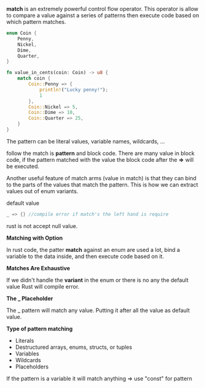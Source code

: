 **match**  is an extremely powerful control flow operator. This operator is allow to compare 
a value against a series of patterns then execute code based on which pattern matches.
```rust
enum Coin {
    Penny,
    Nickel,
    Dime,
    Quarter,
}

fn value_in_cents(coin: Coin) -> u8 {
    match coin {
        Coin::Penny => {
            println!("Lucky penny!");
            1
        },
        Coin::Nickel => 5,
        Coin::Dime => 10,
        Coin::Quarter => 25,
    }
}
```
The pattern can be  literal values, variable names, wildcards, ...

follow the match is **pattern** and block code. There are many value in block code, if the 
pattern matched with the value the block code after the **=>** will be executed.

Another useful feature of match arms (value in match) is that they can bind to the parts of the values that match the pattern.
 This is how we can extract values out of enum variants.

default value
```rust
_ => {} //compile error if match's the left hand is require
```
rust is not accept null value.

**Matching with Option<T>**

In rust code, the patter **match** against an enum are used a lot,
 bind a variable to the data inside, and then execute code based on it. 

**Matches Are Exhaustive**

If we didn't handle the **variant** in the enum or there is no any the default value Rust will compile error.

**The _ Placeholder**

The _ pattern will match any value. Putting it after all the value as default value.

**Type of pattern matching**
   -   Literals
   -   Destructured arrays, enums, structs, or tuples
   -   Variables
   -   Wildcards
   -   Placeholders

If the pattern is a variable it will match anything => use "const" for pattern 

